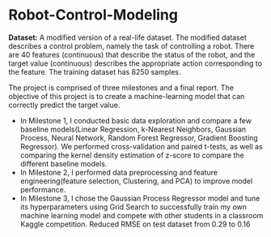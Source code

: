 # Robot-Control-Modeling

**Dataset:** A modified version of a real-life dataset. The modified dataset describes a control problem, namely the task of controlling a robot. There are 40 features (continuous) that describe the status of the robot, and the target value (continuous) describes the appropriate action corresponding to the feature. The training dataset has 8250 samples. 


The project is comprised of three milestones and a final report. 
The objective of this project is to create a machine-learning model that can correctly predict the target value. 
- In Milestone 1, I conducted basic data exploration and compare a few baseline models(Linear Regression, k-Nearest Neighbors, Gaussian Process, Neural Network, Random Forest Regressor, Gradient Boosting Regressor). We performed cross-validation and paired t-tests, as well as comparing the kernel density estimation of z-score to compare the different baseline models.
- In Milestone 2, I performed data preprocessing and feature engineering(feature selection, Clustering, and PCA) to improve model performance. 
- In Milestone 3, I chose the Gaussian Process Regressor model and tune its hyperparameters using Grid Search to successfully train my own machine learning model and compete with other students in a classroom Kaggle competition. Reduced RMSE on test dataset from 0.29 to 0.16
